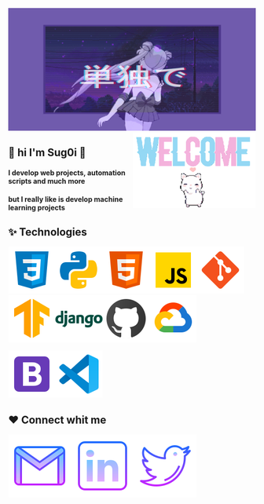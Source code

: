 <img  src="https://raw.githubusercontent.com/Sug0i/Sug0i/main/images/3082216.gif" width="1000px" height="250px" />

<br>

   <img  src="https://raw.githubusercontent.com/Sug0i/Sug0i/main/images/d8c40ef811ec3338200327e9397ed569bf69f602r1-320-198_00.gif" width="250px" align="right" />


## 🌷 hi I'm Sug0i 🌷

#### I develop web projects, automation scripts and much more
#### but I really like is  develop machine learning projects

## ✨ Technologies
<img  src="https://raw.githubusercontent.com/Sug0i/Sug0i/main/images/icons8-css3-48.svg"  /><img  src="https://raw.githubusercontent.com/Sug0i/Sug0i/main/images/icons8-python-48.svg"  /><img  src="https://raw.githubusercontent.com/Sug0i/Sug0i/main/images/icons8-html-5-48.svg"  /><img  src="https://raw.githubusercontent.com/Sug0i/Sug0i/main/images/icons8-javascript-48.svg"  /><img  src="https://raw.githubusercontent.com/Sug0i/Sug0i/main/images/icons8-git-48.svg"  /><img  src="https://raw.githubusercontent.com/Sug0i/Sug0i/main/images/icons8-tensorflow-48.svg"  /><img  src="https://raw.githubusercontent.com/Sug0i/Sug0i/main/images/icons8-django-48.svg"  /><img  src="https://raw.githubusercontent.com/Sug0i/Sug0i/main/images/icons8-github.svg"  /><img  src="https://raw.githubusercontent.com/Sug0i/Sug0i/main/images/icons8-google-cloud.svg"  />




<img  src="https://raw.githubusercontent.com/Sug0i/Sug0i/main/images/icons8-bootstrap.svg"  /><img  src="https://raw.githubusercontent.com/Sug0i/Sug0i/main/images/icons8-visual-studio-code-2019.svg"  />



## ❤️ Connect whit me
<a href="" target="blank_" ><img  src="https://raw.githubusercontent.com/Sug0i/Sug0i/main/images/icons8-gmail.svg" /></a><a href="" target="blank_" ><img  src="https://raw.githubusercontent.com/Sug0i/Sug0i/main/images/icons8-linkedin-64.svg" /></a><a href="" target="blank_" ><img  src="https://raw.githubusercontent.com/Sug0i/Sug0i/main/images/icons8-twitter-64.svg" /></a>




 



<!---
Sug0i/Sug0i is a ✨ special ✨ repository because its `README.md` (this file) appears on your GitHub profile.
You can click the Preview link to take a look at your changes.
--->
